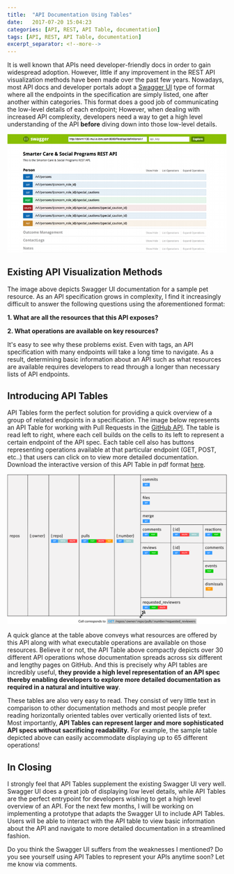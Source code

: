 ```yaml
--- 
title:  "API Documentation Using Tables"
date:   2017-07-20 15:04:23
categories: [API, REST, API Table, documentation]
tags: [API, REST, API Table, documentation]
excerpt_separator: <!--more-->
---
```


It is well known that APIs need developer-friendly docs in order
to gain widespread adoption. However, little if any improvement in the REST API visualization methods have been made over the 
past few years. Nowadays, most API docs and developer portals adopt a [Swagger UI](http://petstore.swagger.io/) type of format where all the endpoints in the specification
are simply listed, one after another within categories. This format does a good job of communicating the low-level details of each endpoint; However, 
when dealing with increased API complexity, developers need a way to get a high level understanding of the API **before** diving down into those
low-level details.

<!--more--> 
![swagger example](/images/petstorev2.png)

## Existing API Visualization Methods

The image above depicts Swagger UI documentation for a sample pet resource. As an API specification grows in complexity,
I find it increasingly difficult to answer the following questions using the aforementioned format:

**1. What are all the resources that this API exposes?**

**2. What operations are available on key resources?**

It's easy to see why these problems exist. Even with tags, an API specification with many endpoints will take a long time to
navigate. As a result, determining basic information about an API such as what resources are available requires
developers to read through a longer than necessary lists of API endpoints.

## Introducing API Tables

API Tables form the perfect solution for providing a quick overview of a group of related endpoints in a specification. The image below represents
an API Table for working with Pull Requests in the [GitHub API](https://developer.github.com/v3/). The table is
read left to right, where each cell builds on the cells to its left to represent a certain endpoint of the API
spec. Each table cell also has buttons representing operations available at that particular endpoint (GET, POST, etc..) 
that users can click on to view more detailed documentation. Download the interactive version of this API Table in
pdf format [here](https://github.com/Zir0-93/zir0-93.github.io/raw/master/images/tabular_github_apiv3.pdf).

![tabexpr](/images/tabexprv7.svg)

A quick glance at the table above conveys what resources are offered by this API along with
what executable operations are available on those resources.
Believe it or not, the API Table above compactly depicts over 30 different API operations whose documentation spreads across six different
and lengthy pages 
on GitHub. And this is precisely why API tables are incredibly useful, **they provide a high level representation of an API spec thereby enabling
developers to explore more detailed documentation as required in a natural and intuitive way**. 



These tables are also very easy to read. They consist of very little text in comparison
to other documentation methods and most people prefer reading horizontally oriented tables over vertically oriented lists of text. Most importantly, **API Tables can represent larger and more sophisticated API specs without sacrificing readability.** For example,
the sample table depicted above can easily accommodate displaying up to 65 different operations!


## In Closing

I strongly feel that API Tables supplement the existing Swagger UI very well. Swagger UI does a great job of
displaying low level details, while API Tables are the perfect entrypoint for developers wishing to get a high level 
overview of an API. For the next few months, I will be working on
implementing a prototype that adapts the Swagger UI to include API Tables. Users will be able to interact with the API table
to view basic information about the API and navigate to more detailed documentation in a streamlined fashion.

Do you think the Swagger UI suffers from the weaknesses I mentioned? Do you see yourself using API Tables to represent your APIs anytime soon? Let me know via comments.
